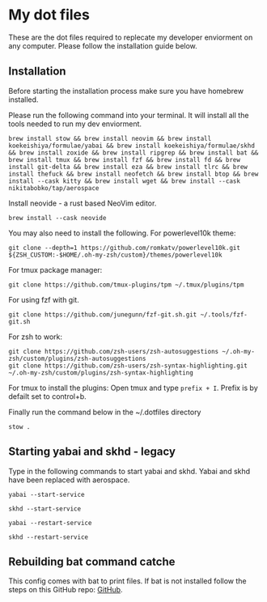 # My dot files
These are the dot files required to replecate my developer enviorment on any computer. Please follow the installation guide below.

## Installation
Before starting the installation process make sure you have homebrew installed.

Please run the following command into your terminal. It will install all the tools needed to run my dev enviorment.
```
brew install stow && brew install neovim && brew install koekeishiya/formulae/yabai && brew install koekeishiya/formulae/skhd && brew install zoxide && brew install ripgrep && brew install bat && brew install tmux && brew install fzf && brew install fd && brew install git-delta && brew install eza && brew install tlrc && brew install thefuck && brew install neofetch && brew install btop && brew install --cask kitty && brew install wget && brew install --cask nikitabobko/tap/aerospace
```

Install neovide - a rust based NeoVim editor.
```
brew install --cask neovide
```

You may also need to install the following.
For powerlevel10k theme:
```
git clone --depth=1 https://github.com/romkatv/powerlevel10k.git ${ZSH_CUSTOM:-$HOME/.oh-my-zsh/custom}/themes/powerlevel10k
```
For tmux package manager:
```
git clone https://github.com/tmux-plugins/tpm ~/.tmux/plugins/tpm
```
For using fzf with git.
```
git clone https://github.com/junegunn/fzf-git.sh.git ~/.tools/fzf-git.sh
```
For zsh to work:
```
git clone https://github.com/zsh-users/zsh-autosuggestions ~/.oh-my-zsh/custom/plugins/zsh-autosuggestions
git clone https://github.com/zsh-users/zsh-syntax-highlighting.git ~/.oh-my-zsh/custom/plugins/zsh-syntax-highlighting
```
For tmux to install the plugins: Open tmux and type `prefix + I`. Prefix is by defailt set to control+b.

Finally run the command below in the ~/.dotfiles directory
```
stow .
```

## Starting yabai and skhd - legacy 
Type in the following commands to start yabai and skhd. Yabai and skhd have been replaced with aerospace.
```
yabai --start-service
```
```
skhd --start-service
```
```
yabai --restart-service
```
```
skhd --restart-service
```

## Rebuilding bat command catche
This config comes with bat to print files. If bat is not installed follow the steps on this GitHub repo: [GitHub](https://github.com/catppuccin/bat).
